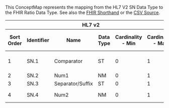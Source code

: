 
This ConceptMap represents the mapping from the HL7 V2 SN Data Type to the FHIR Ratio Data Type. See also the <a href='https://github.com/HL7/v2-to-fhir/blob/master/tank/Datatype SN to Ratio.fsh'>FHIR Shorthand</a> or the <a href='https://github.com/HL7/v2-to-fhir/blob/master/mappings/datatypes/HL7 Data Type - FHIR R4_ SN[Ratio] - Sheet1.csv'>CSV Source</a>.
<table class='grid'><thead>
<tr><th colspan='6'>HL7 v2</th><th colspan='3'>Condition (IF True, args)</th><th colspan='7'>HL7 FHIR</th><th rowspan='2'>Comments</th></tr>
<tr><th title='Rows are listed in sequence of how they appear in the v2 standard. The first column, Sort Order, provides a sort order that can re-create the original v2 standard sequence in case one opts to re-sort/filter the rows.'>Sort Order</th><th title='Contains the formal Data Type Name and Component Sequence according to the base standard using &quot;.&quot; as the delimiter.'>Identifier</th><th title='The formal name of the field in the most current published version.'>Name</th><th title='The data type of the field in the most current published version if not deprecated, otherwise the data type at the time it was deprecated and removed.'>Data Type</th><th title='The V2 min cardinality expressed numerically.'>Cardinality - Min</th><th title='The V2 max cardinality expressed numerically.' style='border-right: 2px'>Cardinality - Max</th><th title='Condition in an easy to read syntax (Computable ANTLR)'>Computable ANTLR</th><th title='Condition in FHIRPath Notation'>Computable FHIRPath</th><th title='Condition expressed in narrative form' style='border-right: 2px'>Narrative</th><th title='An existing FHIR attribute in the target FHIR version.'>FHIR Attribute</th><th title='The FHIR attribute&apos;s data type in the target FHIR version.'>Proposed Extension</th><th title='The proposed FHIR Extension.'>Data Type</th><th title='The FHIR min cardinality expressed numerically.'>Cardinality - Min</th><th title='The FHIR max cardinality expressed numerically.' style='border-right: 2px'>Cardinality - Max</th><th title='The URL to the Data Type Map that is to be used for the attribute in this segment.'>Data Type Mapping</th><th title='The fixed or computed value to assign.'>Assignment</th><th title='Mapping for terminology tables.'>Vocabulary</th></tr></thead>
<tbody>
<tr><td>1</td><td>SN.1</td><td>Comparator</td><td>ST</td><td>0</td><td style='border-right: 2px'>1</td><td>IF NOT EQUAL TO "="</td><td></td><td style='border-right: 2px'></td><td><a href='https://hl7.org/fhir/R4/datatypes-definitions.html#Ratio.Ratio.numerator.comparator'>Ratio.numerator.comparator</a></td><td></td><td></td><td></td><td></td><td></td><td></td><td></td><td></td></tr>
<tr><td>2</td><td>SN.2</td><td>Num1</td><td>NM</td><td>0</td><td style='border-right: 2px'>1</td><td></td><td></td><td style='border-right: 2px'></td><td><a href='https://hl7.org/fhir/R4/datatypes-definitions.html#Ratio.Ratio.numerator.value'>Ratio.numerator.value</a></td><td></td><td><a href='https://hl7.org/fhir/R4/datatypes-definitions.html#Ratio.Ratio.decimal'>Ratio.decimal</a></td><td>0</td><td>1</td><td></td><td></td><td></td><td></td></tr>
<tr><td>3</td><td>SN.3</td><td>Separator/Suffix</td><td>ST</td><td>0</td><td style='border-right: 2px'>1</td><td></td><td></td><td style='border-right: 2px'></td><td></td><td></td><td></td><td></td><td></td><td></td><td></td><td></td><td></td></tr>
<tr><td>4</td><td>SN.4</td><td>Num2</td><td>NM</td><td>0</td><td style='border-right: 2px'>1</td><td>IF SN.3 IN ("/","")</td><td></td><td style='border-right: 2px'></td><td><a href='https://hl7.org/fhir/R4/datatypes-definitions.html#Ratio.Ratio.denominator.value'>Ratio.denominator.value</a></td><td></td><td><a href='https://hl7.org/fhir/R4/datatypes-definitions.html#Ratio.Ratio.decimal'>Ratio.decimal</a></td><td>0</td><td>1</td><td></td><td></td><td></td><td></td></tr>
</tbody></table>
